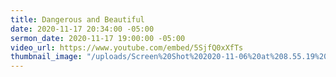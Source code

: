 ```yaml
---
title: Dangerous and Beautiful
date: 2020-11-17 20:34:00 -05:00
sermon_date: 2020-11-17 19:00:00 -05:00
video_url: https://www.youtube.com/embed/5SjfQ0xXfTs
thumbnail_image: "/uploads/Screen%20Shot%202020-11-06%20at%208.55.19%20PM.png"
---
```


